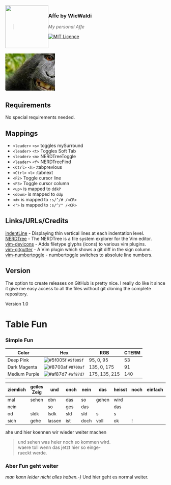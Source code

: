 <img src="https://raw.githubusercontent.com/WieWaldi/.dotfiles/master/img/RZ-Amper_Logo_135x135.png" align="left" width="135px" height="135px" />

### Affe by WieWaldi
> *My personal Affe*

[![MIT Licence](https://badges.frapsoft.com/os/mit/mit.svg?v=103)](https://opensource.org/licenses/mit-license.php)

<br />

![screenshot_vim.png](https://raw.githubusercontent.com/WieWaldi/affe/master/img/Affe_Gesicht.png)
## Requirements  
No special requirements needed.

## Mappings
 - `<leader>` `<s>` toggles mySurround
 - `<leader>` `<t>` Toggles Soft Tab
 - `<leader>` `<n>` NERDTreeToggle
 - `<leader>` `<f>` NERDTreeFind
 - `<Ctrl>` `<h>` :tabprevious
 - `<Ctrl>` `<l>` :tabnext
 - `<F2>` Toggle cursor line
 - `<F3>` Toggle cursor column
 - `<up>` is mapped to `ddkP`
 - `<down>` is mapped to `ddp`
 - `<#>` is mapped to `:s/^/# /<CR>`
 - `<">` is mapped to `:s/^/" /<CR>`

## Links/URLs/Credits  
[indentLine](https://github.com/Yggdroot/indentLine) - Displaying thin vertical lines at each indentation level.  
[NERDTree](https://github.com/preservim/nerdtree) - The NERDTree is a file system explorer for the Vim editor.  
[vim-devicons](https://github.com/ryanoasis/vim-devicons) - Adds filetype glyphs (icons) to various vim plugins.  
[vim-gitgutter](https://github.com/airblade/vim-gitgutter) - A Vim plugin which shows a git diff in the sign column.  
[vim-numbertoggle](https://github.com/jeffkreeftmeijer/vim-numbertoggle) - numbertoggle switches to absolute line numbers.  

## Version
The option to create releases on GitHub is pretty nice. I really do like it since it give me easy access to all the files
without git cloning the complete repository.  

Version 1.0

# Table Fun

### Simple Fun

| Color         | Hex                                                                       | RGB           | CTERM |
|---------------|---------------------------------------------------------------------------|---------------|-------|
| Deep Pink     | ![#5f005f](https://via.placeholder.com/15/5f005f/000000?text=+) `#5f005f` | 95, 0, 95     | 53    |
| Dark Magenta  | ![#8700af](https://via.placeholder.com/15/8700af/000000?text=+) `#8700af` | 135, 0, 175   | 91    |
| Medium Purple | ![#af87d7](https://via.placeholder.com/15/af87d7/000000?text=+) `#af87d7` | 175, 135, 215 | 140   |


| ziemlich | geiles Zeig | und    | onch | nein | das   | heisst | noch | einfach | noch was | dazu machen | oder | etwa | nicht | ?! |
|----------|-------------|--------|------|------|-------|--------|------|---------|----------|-------------|------|------|-------|----|
| mal      | sehen       | obn    | das  | so   | gehen | wird   |      |         |          |             |      |      |       |    |
| nein     |             | so     | ges  | das  |       | das    |      |         |          |             |      |      |       |    |
| od       | sldk        | lsdk   | sld  | sld  | s     | s      |      |         |          |             |      |      |       |    |
| sich     | gehe        | lassen | ist  | doch | voll  | ok     | !    |         |          |             |      |      |       |    |

ahe und hier koennen wir wieder weiter machen  
> und sehen was heier noch so kommen wird.  
> waere toll wenn das jetzt hier so einge-  
> rueckt werde.

### Aber Fun geht weiter
*man kann leider nicht alles haben.-)*
Und hier geht es normal weiter.



